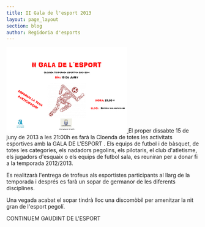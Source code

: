 ```yaml
---
title: II Gala de l'esport 2013
layout: page_layout
section: blog
author: Regidoria d'esports
---
```

<a class="salone-image center" href="/images/news/20130610-cartell-gala-esport-2013-big.jpg" title="Gala de l'esport 2013">
    <img src="/images/news/20130610-cartell-gala-esport-2013-small.jpg" alt="Gala de l'esport 2013">
</a>
El proper dissabte <time datetime="{{ '2015-06-15' | date: '%Y-%m-%d'}}">15 de juny de 2013 a les 21:00h</time> es farà la Cloenda de totes les activitats esportives amb la GALA DE L'ESPORT . Els equips de futbol i de bàsquet, de totes les categories, els nadadors pegolins, els pilotaris, el club d'atletisme, els jugadors d'esquaix o els equips de futbol sala, es reuniran per a donar fi a la temporada 2012/2013.

Es realitzarà l'entrega de trofeus als esportistes participants al llarg de la temporada i després es farà un sopar de germanor de les diferents disciplines.

Una vegada acabat el sopar tindrà lloc una discomòbil per amenitzar la nit gran de l'esport pegolí.

<p class="center">CONTINUEM GAUDINT DE L'ESPORT</p>
